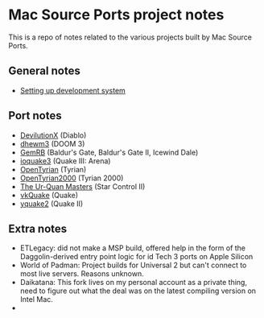 # Mac Source Ports project notes

This is a repo of notes related to the various projects built by Mac Source Ports. 

## General notes
* [Setting up development system](setup.md)

## Port notes
* [DevilutionX](DevilutionX.md) (Diablo)
* [dhewm3](dhewm3.md) (DOOM 3)
* [GemRB](GemRB.md) (Baldur's Gate, Baldur's Gate II, Icewind Dale)
* [ioquake3](ioquake3.md) (Quake III: Arena)
* [OpenTyrian](OpenTyrian.md) (Tyrian)
* [OpenTyrian2000](OpenTyrian2000.md) (Tyrian 2000)
* [The Ur-Quan Masters](uqm.md) (Star Control II)
* [vkQuake](vkQuake.md) (Quake)
* [yquake2](yquake2.md) (Quake II)


## Extra notes
* ETLegacy: did not make a MSP build, offered help in the form of the Daggolin-derived entry point logic for id Tech 3 ports on Apple Silicon
* World of Padman: Project builds for Universal 2 but can't connect to most live servers. Reasons unknown.
* Daikatana: This fork lives on my personal account as a private thing, need to figure out what the deal was on the latest compiling version on Intel Mac. 
* 